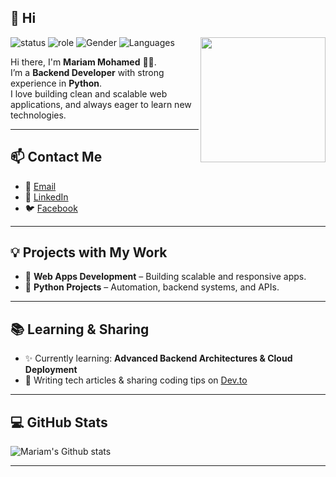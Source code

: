 ## 👋 Hi

<!-- GIF or avatar -->
<img align='right' src='https://octodex.github.com/images/hula_loop_octodex03.gif' width='200'>

![status](https://img.shields.io/badge/status-active-brightgreen) 
![role](https://img.shields.io/badge/role-Developer-blue) 
![Gender](https://img.shields.io/badge/gender-👩‍💻-lightgrey) 
![Languages](https://img.shields.io/badge/code-Python%20%7C%20Backend%20%7C%20Frontend-yellow)

Hi there, I'm **Mariam Mohamed** 👩‍💻.  
I’m a **Backend Developer** with strong experience in **Python**.  
I love building clean and scalable web applications, and always eager to learn new technologies.

---

## 📫 Contact Me

- 📧 [Email](mariem22sale7@gmail.com)  
- 💼 [LinkedIn](https://www.linkedin.com/in/mariem-saleh-a52591329)  
- 🐦 [Facebook](https://www.facebook.com/profile.php?id=100047944061941)   

---

## 💡 Projects with My Work

- 🚀 **Web Apps Development** – Building scalable and responsive apps.  
- 🐍 **Python Projects** – Automation, backend systems, and APIs.    

---

## 📚 Learning & Sharing

- ✨ Currently learning: **Advanced Backend Architectures & Cloud Deployment**  
- 📝 Writing tech articles & sharing coding tips on [Dev.to](https://dev.to/)  

---

## 💻 GitHub Stats

![Mariam's Github stats](https://github-readme-stats.vercel.app/api?username=mariem32m&show_icons=true&theme=radical)

---

<!--
**MariamMohamed/MariamMohamed** is a ✨ _special_ ✨ repository because its `README.md` appears on your GitHub profile.
-->

